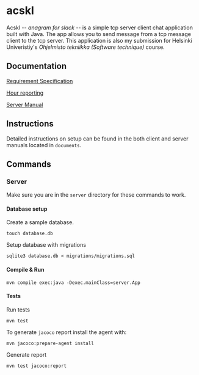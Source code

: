 # acskl

Acskl -- _anagram for slack_ -- is a simple tcp server client chat application built with Java. The app allows you to send message from a tcp message client to the tcp server. This application is also my submission for Helsinki Univeristiy's _Ohjelmisto tekniikka (Software technique)_ course. 

## Documentation

[Requirement Specification](https://github.com/nnecklace/acskl/blob/master/documents/requirement-specification.md)

[Hour reporting](https://github.com/nnecklace/acskl/blob/master/documents/hours.md)

[Server Manual](https://github.com/nnecklace/acskl/blob/master/documents/manual-server.md)

## Instructions

Detailed instructions on setup can be found in the both client and server manuals located in `documents`.

## Commands

### Server 

Make sure you are in the `server` directory for these commands to work.

#### Database setup

Create a sample database.

```touch database.db``` 

Setup database with migrations

```sqlite3 database.db < migrations/migrations.sql``` 

#### Compile & Run

```mvn compile exec:java -Dexec.mainClass=server.App```

#### Tests

Run tests

```mvn test```

To generate `jacoco` report install the agent with:

```mvn jacoco:prepare-agent install```

Generate report

```mvn test jacoco:report``` 